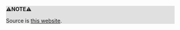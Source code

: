 <div style="margin:2em; background-color: #e0e0e0;">

<strong>⚠️NOTE️️️⚠️</strong>

Source is [this website](https://vector-of-bool.github.io/2019/03/10/modules-1.html).
</div>

